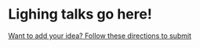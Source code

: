 # Lighing talks go here!
[Want to add your idea? Follow these directions to submit](https://github.com/hackclub/outernet/blob/main/the-lab/directions.md)

